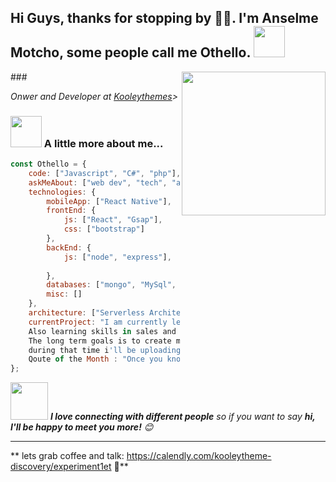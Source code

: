 <h2>Hi Guys, thanks for stopping by 🙏🏻. I'm Anselme Motcho, some people call me Othello. <img src="https://media.giphy.com/media/12oufCB0MyZ1Go/giphy.gif" width="50"></h2>
### <img align='right' src="https://media.giphy.com/media/xTiTnolgxvZcJwdq4E/giphy.gif" width="230">
<p><em> Onwer and Developer at <a href="https://kooleythemes.com">Kooleythemes</a>> 
</em></p>


### <img src="https://media.giphy.com/media/VgCDAzcKvsR6OM0uWg/giphy.gif" width="50"> A little more about me...  

```javascript
const Othello = {
    code: ["Javascript", "C#", "php"],
    askMeAbout: ["web dev", "tech", "app dev", "UI / UX Design", "Lead gen"],
    technologies: {
        mobileApp: ["React Native"],
        frontEnd: {
            js: ["React", "Gsap"],
            css: ["bootstrap"]
        },
        backEnd: {
            js: ["node", "express"],
            
        },
        databases: ["mongo", "MySql", "sqlite"],
        misc: []
    },
    architecture: ["Serverless Architecture", "Progressive web applications", "Single page applications"],
    currentProject: "I am currently leveling up my skills in Fullstack Deveopment. 
    Also learning skills in sales and marketing in bring in more Leads for Kooleythemes. 
    The long term goals is to create movie streaming app using MERN Stack, 
    during that time i'll be uploading what i learn on here.",
    Qoute of the Month : "Once you know what failure feels like, determination chases success."
};
```

<img src="https://media.giphy.com/media/LnQjpWaON8nhr21vNW/giphy.gif" width="60"> <em><b>I love connecting with different people</b> so if you want to say <b>hi, I'll be happy to meet you more!</b> 😊</em>

---

** lets grab coffee and talk: https://calendly.com/kooleytheme-discovery/experiment1et 🐤** 
```
